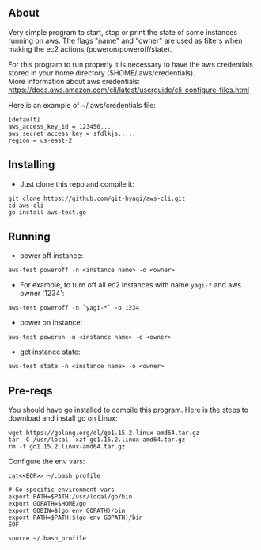 ## About
Very simple program to start, stop or print the state of some instances running on aws.
The flags "name" and "owner" are used as filters when making the ec2 actions (poweron/poweroff/state).  
   
For this program to run properly it is necessary to have the aws credentials stored in your home directory ($HOME/.aws/credentials).  
More information about aws credentials: https://docs.aws.amazon.com/cli/latest/userguide/cli-configure-files.html  

Here is an example of ~/.aws/credentials file:
~~~
[default]
aws_access_key_id = 123456...
aws_secret_access_key = sfdlkjs.....
region = us-east-2
~~~

## Installing

* Just clone this repo and compile it:
~~~
git clone https://github.com/git-hyagi/aws-cli.git
cd aws-cli
go install aws-test.go
~~~

## Running

* power off instance:
~~~
aws-test poweroff -n <instance name> -o <owner>
~~~

* For example, to turn off all ec2 instances with name `yagi-*` and aws owner '1234':
~~~
aws-test poweroff -n `yagi-*` -o 1234
~~~

* power on instance:
~~~
aws-test poweron -n <instance name> -o <owner>
~~~

* get instance state:
~~~
aws-test state -n <instance name> -o <owner>
~~~


## Pre-reqs

You should have go installed to compile this program. Here is the steps to download and install go on Linux:
~~~
wget https://golang.org/dl/go1.15.2.linux-amd64.tar.gz
tar -C /usr/local -xzf go1.15.2.linux-amd64.tar.gz
rm -f go1.15.2.linux-amd64.tar.gz
~~~

Configure the env vars:
~~~
cat<<EOF>> ~/.bash_profile

# Go specific environment vars
export PATH=$PATH:/usr/local/go/bin
export GOPATH=$HOME/go
export GOBIN=$(go env GOPATH)/bin
export PATH=$PATH:$(go env GOPATH)/bin
EOF

source ~/.bash_profile
~~~
